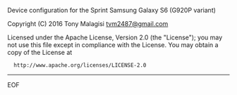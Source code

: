 Device configuration for the Sprint Samsung Galaxy S6 (G920P variant)

Copyright (C) 2016 Tony Malagisi <tvm2487@gmail.com>

 Licensed under the Apache License, Version 2.0 (the "License");
 you may not use this file except in compliance with the License.
 You may obtain a copy of the License at

      http://www.apache.org/licenses/LICENSE-2.0

------------------------------------------------------------------

EOF
